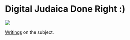 # Digital Judaica Done Right :)

![](https://github.com/digitaljudaica/digitaljudaica.org/workflows/CI/badge.svg)

[Writings](http://www.digitaljudaica.org) on the subject.
